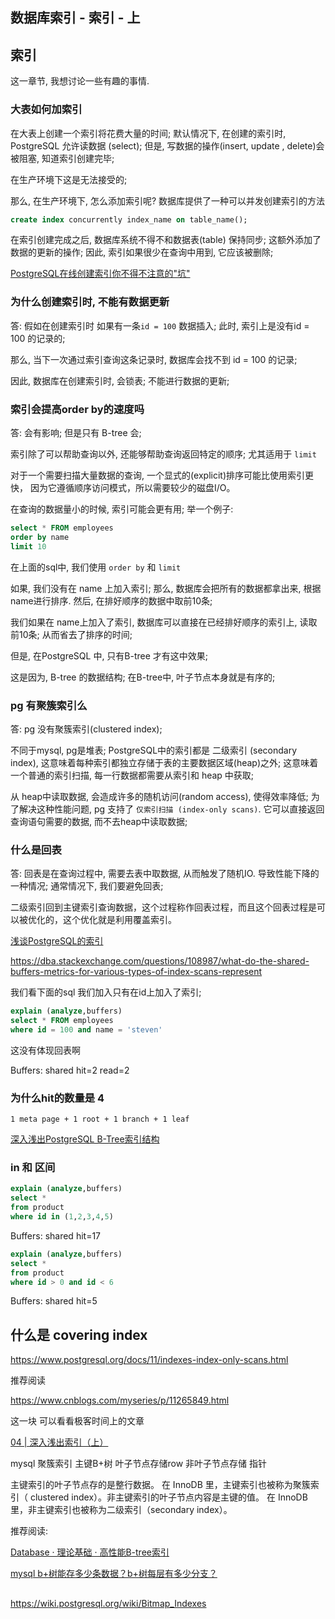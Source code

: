 ## 数据库索引 - 索引 - 上

## 索引

这一章节, 我想讨论一些有趣的事情. 

### 大表如何加索引

在大表上创建一个索引将花费大量的时间; 默认情况下, 在创建的索引时, PostgreSQL 允许读数据 (select);
但是, 写数据的操作(insert, update , delete)会被阻塞, 知道索引创建完毕;

在生产环境下这是无法接受的;

那么, 在生产环境下, 怎么添加索引呢? 
数据库提供了一种可以并发创建索引的方法

```sql
create index concurrently index_name on table_name();
```

在索引创建完成之后, 数据库系统不得不和数据表(table) 保持同步;
这额外添加了数据的更新的操作; 
因此, 索引如果很少在查询中用到, 它应该被删除;

[PostgreSQL在线创建索引你不得不注意的"坑"](https://cloud.tencent.com/developer/article/1650565)

### 为什么创建索引时, 不能有数据更新

答: 假如在创建索引时 如果有一条`id = 100` 数据插入;
此时, 索引上是没有id = 100 的记录的;

那么, 当下一次通过索引查询这条记录时, 数据库会找不到 id = 100 的记录;

因此, 数据库在创建索引时, 会锁表; 不能进行数据的更新;

### 索引会提高order by的速度吗

答: 会有影响; 但是只有 B-tree 会;


索引除了可以帮助查询以外, 还能够帮助查询返回特定的顺序;
尤其适用于 `limit` 

对于一个需要扫描大量数据的查询, 一个显式的(explicit)排序可能比使用索引更快，
因为它遵循顺序访问模式，所以需要较少的磁盘I/O。

在查询的数据量小的时候, 索引可能会更有用;
举一个例子:

```sql
select * FROM employees 
order by name
limit 10
```

在上面的sql中, 我们使用 `order by` 和 `limit`

如果, 我们没有在 name 上加入索引;
那么, 数据库会把所有的数据都拿出来, 根据name进行排序. 然后, 在排好顺序的数据中取前10条;

我们如果在 name上加入了索引, 
数据库可以直接在已经排好顺序的索引上, 读取前10条; 
从而省去了排序的时间;

但是, 在PostgreSQL 中, 只有B-tree 才有这中效果;

这是因为, B-tree 的数据结构; 
在B-tree中, 叶子节点本身就是有序的;

### pg 有聚簇索引么

答: pg 没有聚簇索引(clustered index);

不同于mysql, pg是堆表; 
PostgreSQL中的索引都是 二级索引 (secondary index), 这意味着每种索引都独立存储于表的主要数据区域(heap)之外;
这意味着一个普通的索引扫描, 每一行数据都需要从索引和 heap 中获取;

从 heap中读取数据, 会造成许多的随机访问(random access), 使得效率降低;
为了解决这种性能问题, pg 支持了 `仅索引扫描 (index-only scans)`.
它可以直接返回查询语句需要的数据, 而不去heap中读取数据;

### 什么是回表

答: 回表是在查询过程中, 需要去表中取数据, 从而触发了随机IO. 导致性能下降的一种情况;
通常情况下, 我们要避免回表;

二级索引回到主键索引查询数据，这个过程称作回表过程，而且这个回表过程是可以被优化的，这个优化就是利用覆盖索引。

[浅谈PostgreSQL的索引](https://www.cnblogs.com/lottu/p/7526700.html)

https://dba.stackexchange.com/questions/108987/what-do-the-shared-buffers-metrics-for-various-types-of-index-scans-represent


我们看下面的sql
我们加入只有在id上加入了索引;



```sql
explain (analyze,buffers) 
select * FROM employees 
where id = 100 and name = 'steven'
```

这没有体现回表啊

Buffers: shared hit=2 read=2


### 为什么hit的数量是 4 

`1 meta page + 1 root + 1 branch + 1 leaf`

[深入浅出PostgreSQL B-Tree索引结构](https://github.com/digoal/blog/blob/master/201605/20160528_01.md)


### in 和 区间


```sql
explain (analyze,buffers) 
select *
from product 
where id in (1,2,3,4,5)
```

Buffers: shared hit=17

```sql
explain (analyze,buffers) 
select *
from product 
where id > 0 and id < 6
```

Buffers: shared hit=5

## 什么是 covering index


https://www.postgresql.org/docs/11/indexes-index-only-scans.html

推荐阅读

https://www.cnblogs.com/myseries/p/11265849.html


这一块 可以看看极客时间上的文章

[04 | 深入浅出索引（上）](https://time.geekbang.org/column/article/69236)

mysql 聚簇索引
主键B+树 叶子节点存储row 
非叶子节点存储 指针

主键索引的叶子节点存的是整行数据。
在 InnoDB 里，主键索引也被称为聚簇索引（ clustered index）。非主键索引的叶子节点内容是主键的值。
在 InnoDB 里，非主键索引也被称为二级索引（secondary index）。


推荐阅读: 

[Database · 理论基础 · 高性能B-tree索引](http://mysql.taobao.org/monthly/2020/05/02/)

[mysql b+树能存多少条数据？b+树每层有多少分支？](https://blog.csdn.net/csdnlijingran/article/details/102309593)



## 

https://wiki.postgresql.org/wiki/Bitmap_Indexes



